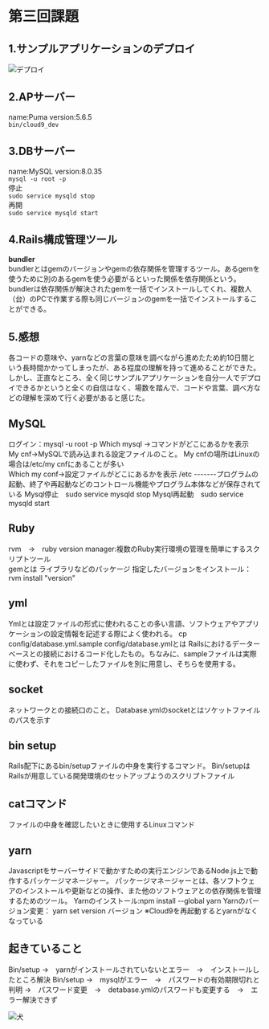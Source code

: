 
# 第三回課題
## 1.サンプルアプリケーションのデプロイ  
![デプロイ](ピクチャ/lecture03-1)
## 2.APサーバー
name:Puma version:5.6.5  
```bin/cloud9_dev```
## 3.DBサーバー  
name:MySQL version:8.0.35  
```mysql -u root -p```  
停止  
```sudo service mysqld stop```  
再開  
```sudo service mysqld start```  
## 4.Rails構成管理ツール
**bundler**  
bundlerとはgemのバージョンやgemの依存関係を管理するツール。あるgemを使うために別のあるgemを使う必要がるといった関係を依存関係という。bundlerは依存関係が解決されたgemを一括でインストールしてくれ、複数人（台）のPCで作業する際も同じバージョンのgemを一括でインストールすることができる。
## 5.感想
各コードの意味や、yarnなどの言葉の意味を調べながら進めたため約10日間という長時間かかってしまったが、ある程度の理解を持って進めることができた。しかし、正直なところ、全く同じサンプルアプリケーションを自分一人でデプロイできるかというと全くの自信はなく、場数を踏んで、コードや言葉、調べ方などの理解を深めて行く必要があると感じた。

## MySQL
ログイン：mysql -u root -p
Which mysql →コマンドがどこにあるかを表示  
My cnf→MySQLで読み込まれる設定ファイルのこと。
My cnfの場所はLinuxの場合は/etc/my cnfにあることが多い  
Which my conf→設定ファイルがどこにあるかを表示
/etc -------プログラムの起動、終了や再起動などのコントロール機能やプログラム本体などが保存されている
Mysql停止　sudo service mysqld stop
Mysql再起動　sudo service mysqld start

## Ruby
rvm　→　ruby version manager:複数のRuby実行環境の管理を簡単にするスクリプトツール  
gemとは
ライブラリなどのパッケージ
指定したバージョンをインストール：rvm install "version"

## yml  
Ymlとは設定ファイルの形式に使われることの多い言語、ソフトウェアやアプリケーションの設定情報を記述する際によく使われる。
cp config/database.yml.sample config/database.ymlとは
Railsにおけるデーターベースとの接続におけるコード化したもの。ちなみに、sampleファイルは実際に使わず、それをコピーしたファイルを別に用意し、そちらを使用する。　　

## socket  
ネットワークとの接続口のこと。
Database.ymlのsocketとはソケットファイルのパスを示す

## bin setup
Rails配下にあるbin/setupファイルの中身を実行するコマンド。
Bin/setupはRailsが用意している開発環境のセットアップようのスクリプトファイル

## catコマンド
ファイルの中身を確認したいときに使用するLinuxコマンド

## yarn
Javascriptをサーバーサイドで動かすための実行エンジンであるNode.js上で動作するパッケージマネージャー。
パッケージマネージャーとは、各ソフトウェアのインストールや更新などの操作、また他のソフトウェアとの依存関係を管理するためのツール。
Yarnのインストール:npm install --global yarn
Yarnのバージョン変更： yarn set version バージョン
※Cloud9を再起動するとyarnがなくなっている

## 起きていること		
Bin/setup →　yarnがインストールされていないとエラー　→　インストールしたところ解決
Bin/setup →　mysqlがエラー　→　パスワードの有効期限切れと判明 →　パスワード変更　→　detabase.ymlのパスワードも変更する　→　エラー解決できず

![犬](20231227-1334_ec676204ee36533204e01db450e0265e.png)
